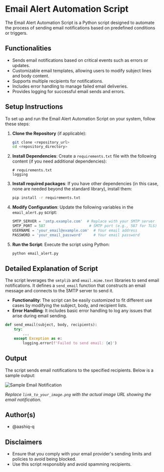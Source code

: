 # Email Alert Automation Script

The Email Alert Automation Script is a Python script designed to automate the process of sending email notifications based on predefined conditions or triggers.

## Functionalities
- Sends email notifications based on critical events such as errors or updates.
- Customizable email templates, allowing users to modify subject lines and body content.
- Supports multiple recipients for notifications.
- Includes error handling to manage failed email deliveries.
- Provides logging for successful email sends and errors.

## Setup Instructions
To set up and run the Email Alert Automation Script on your system, follow these steps:

1. **Clone the Repository** (if applicable):
   ```bash
   git clone <repository_url>
   cd <repository_directory>
   ```

2. **Install Dependencies**:
   Create a `requirements.txt` file with the following content (if you need additional dependencies):
   ```
   # requirements.txt
   logging
   ```

3. **Install required packages**:
   If you have other dependencies (in this case, none are needed beyond the standard library), install them:
   ```bash
   pip install -r requirements.txt
   ```

4. **Modify Configuration**:
   Update the following variables in the `email_alert.py` script:
   ```python
   SMTP_SERVER = 'smtp.example.com'  # Replace with your SMTP server
   SMTP_PORT = 587                    # SMTP port (e.g., 587 for TLS)
   USERNAME = 'your_email@example.com'  # Your email address
   PASSWORD = 'your_email_password'     # Your email password
   ```

5. **Run the Script**:
   Execute the script using Python:
   ```bash
   python email_alert.py
   ```

## Detailed Explanation of Script
The script leverages the `smtplib` and `email.mime.text` libraries to send email notifications. It defines a `send_email` function that constructs an email message and connects to the SMTP server to send it. 

- **Functionality**: The script can be easily customized to fit different use cases by modifying the subject, body, and recipient lists.
- **Error Handling**: It includes basic error handling to log any issues that arise during email sending.

```python
def send_email(subject, body, recipients):
    try:
        ...
    except Exception as e:
        logging.error(f'Failed to send email: {e}')
```

## Output
The script sends email notifications to the specified recipients. Below is a sample output:

![Sample Email Notification](link_to_your_image.png)

*Replace `link_to_your_image.png` with the actual image URL showing the email notification.*

## Author(s)
- @aashiq-q

## Disclaimers
- Ensure that you comply with your email provider's sending limits and policies to avoid being blocked.
- Use this script responsibly and avoid spamming recipients.
